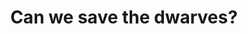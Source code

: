 ---
layout: post
type: [episode, adventurebook]
title: Can we save the dwarves?
abnumber: 2
section: 0
part: 3
description: In a dark, lethal forest we are comissioned with finding and delivering the dwarves' warhammer to their leader at Stonebridge to the north in order for his army to defeat the troll threat. Is that trust misplaced? Or is it the dwarf's last hope for his people to survive? We encounter many traps on the way, making our endeavour near-impossible.
image: /images/banners/ab02banner.jpg
audio: Adv--Book-3-Can-we-save-the-dwarves-e243nrh
video: ab02part3
youtube: xYHIovPtvLo
transcript: 0
speakers: [William Blacoe, Steven Guscott]
categories: [RPG, adventure-book]
tags: []
comments: true
---